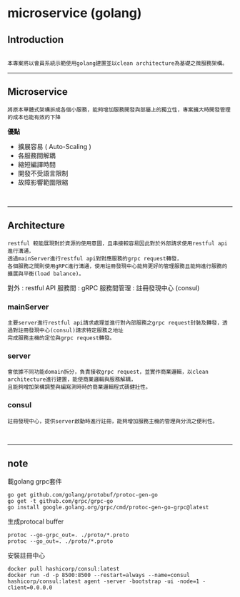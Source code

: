 # **microservice (golang)**

## **Introduction**
```

本專案將以會員系統示範使用golang建置並以clean architecture為基礎之微服務架構。

```


---
## **Microservice**
```
將原本單體式架構拆成各個小服務，能夠增加服務開發與部屬上的獨立性，專案擴大時開發管理的成本也能有效的下降
```
**優點**
* 擴展容易 ( Auto-Scaling )
* 各服務間解耦
* 縮短編譯時間
* 開發不受語言限制
* 故障影響範圍限縮

<br>

---

## **Architecture**
```
restful 較能展現對於資源的使用意圖，且串接較容易因此對於外部請求使用restful api進行溝通，
透過mainServer進行restful api對對應服務的grpc request轉發，
各個服務之間則使用gRPC進行溝通，使用註冊發現中心能夠更好的管理服務且能夠進行服務的擴展與平衡(load balance)。
```
對外 : restful API
服務間 : gRPC
服務間管理 : 註冊發現中心 (consul)

### mainServer
```
主要server進行restful api請求處理並進行對內部服務之grpc request封裝及轉發，透過對註冊發現中心(consul)請求特定服務之地址
完成服務主機的定位與grpc request轉發。
```
### server
```
會依據不同功能domain拆分，負責接收grpc request，並實作商業邏輯，以clean architecture進行建置，能使商業邏輯與服務解耦，
且能夠增加架構調整與編寫測時時的商業邏輯程式碼健壯性。
```
### consul
```
註冊發現中心，提供server啟動時進行註冊，能夠增加服務主機的管理與分流之便利性。
```

<br>

---

## **note**
載golang grpc套件
```
go get github.com/golang/protobuf/protoc-gen-go 
go get -t github.com/grpc/grpc-go    
go install google.golang.org/grpc/cmd/protoc-gen-go-grpc@latest
```

生成protocal buffer
```
protoc --go-grpc_out=. ./proto/*.proto
protoc --go_out=. ./proto/*.proto
```

安裝註冊中心
```
docker pull hashicorp/consul:latest
docker run -d -p 8500:8500 --restart=always --name=consul hashicorp/consul:latest agent -server -bootstrap -ui -node=1 -client=0.0.0.0
```